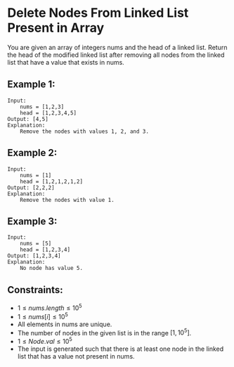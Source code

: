 # Delete Nodes From Linked List Present in Array

You are given an array of integers nums and the head of a linked list. Return  
the head of the modified linked list after removing all nodes from the linked  
list that have a value that exists in nums.

 

## Example 1:

    Input: 
        nums = [1,2,3]
        head = [1,2,3,4,5]
    Output: [4,5]
    Explanation:
        Remove the nodes with values 1, 2, and 3.
        
## Example 2:

    Input: 
        nums = [1]
        head = [1,2,1,2,1,2]
    Output: [2,2,2]
    Explanation:
        Remove the nodes with value 1.
        
## Example 3:

    Input: 
        nums = [5]
        head = [1,2,3,4]
    Output: [1,2,3,4]
    Explanation:
        No node has value 5.
        
 

## Constraints:

* $1 \le nums.length \le 10^5$
* $1 \le nums[i] \le 10^5$
* All elements in nums are unique.
* The number of nodes in the given list is in the range $[1, 10^5]$.
* $1 \le Node.val \le 10^5$
* The input is generated such that there is at least one node in the linked  
    list that has a value not present in nums.

